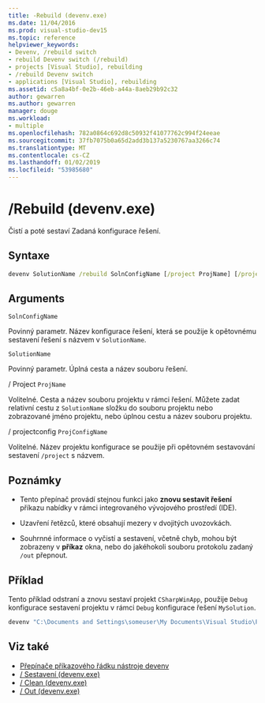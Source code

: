 ```yaml
---
title: -Rebuild (devenv.exe)
ms.date: 11/04/2016
ms.prod: visual-studio-dev15
ms.topic: reference
helpviewer_keywords:
- Devenv, /rebuild switch
- rebuild Devenv switch (/rebuild)
- projects [Visual Studio], rebuilding
- /rebuild Devenv switch
- applications [Visual Studio], rebuilding
ms.assetid: c5a8a4bf-0e2b-46eb-a44a-8aeb29b92c32
author: gewarren
ms.author: gewarren
manager: douge
ms.workload:
- multiple
ms.openlocfilehash: 782a0864c692d8c50932f41077762c994f24eeae
ms.sourcegitcommit: 37fb7075b0a65d2add3b137a5230767aa3266c74
ms.translationtype: MT
ms.contentlocale: cs-CZ
ms.lasthandoff: 01/02/2019
ms.locfileid: "53985680"
---
```

# <a name="rebuild-devenvexe"></a>/Rebuild (devenv.exe)
Čistí a poté sestaví Zadaná konfigurace řešení.

## <a name="syntax"></a>Syntaxe

```cmd
devenv SolutionName /rebuild SolnConfigName [/project ProjName] [/projectconfig ProjConfigName]
```

## <a name="arguments"></a>Arguments
 `SolnConfigName`

 Povinný parametr. Název konfigurace řešení, která se použije k opětovnému sestavení řešení s názvem v `SolutionName`.

 `SolutionName`

 Povinný parametr. Úplná cesta a název souboru řešení.

 / Project `ProjName`

 Volitelné. Cesta a název souboru projektu v rámci řešení. Můžete zadat relativní cestu z `SolutionName` složku do souboru projektu nebo zobrazované jméno projektu, nebo úplnou cestu a název souboru projektu.

 / projectconfig `ProjConfigName`

 Volitelné. Název projektu konfigurace se použije při opětovném sestavování sestavení `/project` s názvem.

## <a name="remarks"></a>Poznámky

-   Tento přepínač provádí stejnou funkci jako **znovu sestavit řešení** příkazu nabídky v rámci integrovaného vývojového prostředí (IDE).

-   Uzavření řetězců, které obsahují mezery v dvojitých uvozovkách.

-   Souhrnné informace o vyčistí a sestavení, včetně chyb, mohou být zobrazeny v **příkaz** okna, nebo do jakéhokoli souboru protokolu zadaný `/out` přepnout.

## <a name="example"></a>Příklad
 Tento příklad odstraní a znovu sestaví projekt `CSharpWinApp`, použije `Debug` konfigurace sestavení projektu v rámci `Debug` konfigurace řešení `MySolution`.

```cmd
devenv "C:\Documents and Settings\someuser\My Documents\Visual Studio\Projects\MySolution\MySolution.sln" /rebuild Debug /project "CSharpWinApp\CSharpWinApp.csproj" /projectconfig Debug
```

## <a name="see-also"></a>Viz také

- [Přepínače příkazového řádku nástroje devenv](../../ide/reference/devenv-command-line-switches.md)
- [/ Sestavení (devenv.exe)](../../ide/reference/build-devenv-exe.md)
- [/ Clean (devenv.exe)](../../ide/reference/clean-devenv-exe.md)
- [/ Out (devenv.exe)](../../ide/reference/out-devenv-exe.md)